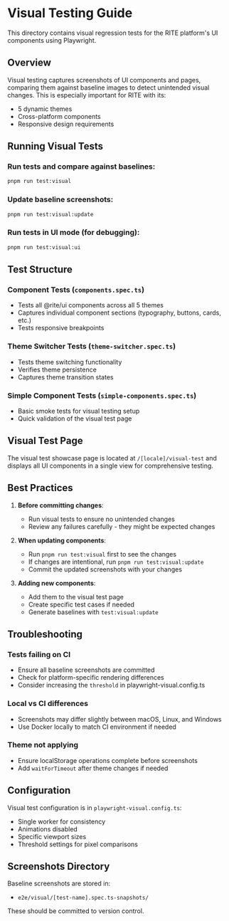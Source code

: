 # Visual Testing Guide

This directory contains visual regression tests for the RITE platform's UI components using Playwright.

## Overview

Visual testing captures screenshots of UI components and pages, comparing them against baseline images to detect unintended visual changes. This is especially important for RITE with its:
- 5 dynamic themes
- Cross-platform components
- Responsive design requirements

## Running Visual Tests

### Run tests and compare against baselines:
```bash
pnpm run test:visual
```

### Update baseline screenshots:
```bash
pnpm run test:visual:update
```

### Run tests in UI mode (for debugging):
```bash
pnpm run test:visual:ui
```

## Test Structure

### Component Tests (`components.spec.ts`)
- Tests all @rite/ui components across all 5 themes
- Captures individual component sections (typography, buttons, cards, etc.)
- Tests responsive breakpoints

### Theme Switcher Tests (`theme-switcher.spec.ts`)
- Tests theme switching functionality
- Verifies theme persistence
- Captures theme transition states

### Simple Component Tests (`simple-components.spec.ts`)
- Basic smoke tests for visual testing setup
- Quick validation of the visual test page

## Visual Test Page

The visual test showcase page is located at `/[locale]/visual-test` and displays all UI components in a single view for comprehensive testing.

## Best Practices

1. **Before committing changes**:
   - Run visual tests to ensure no unintended changes
   - Review any failures carefully - they might be expected changes

2. **When updating components**:
   - Run `pnpm run test:visual` first to see the changes
   - If changes are intentional, run `pnpm run test:visual:update`
   - Commit the updated screenshots with your changes

3. **Adding new components**:
   - Add them to the visual test page
   - Create specific test cases if needed
   - Generate baselines with `test:visual:update`

## Troubleshooting

### Tests failing on CI
- Ensure all baseline screenshots are committed
- Check for platform-specific rendering differences
- Consider increasing the `threshold` in playwright-visual.config.ts

### Local vs CI differences
- Screenshots may differ slightly between macOS, Linux, and Windows
- Use Docker locally to match CI environment if needed

### Theme not applying
- Ensure localStorage operations complete before screenshots
- Add `waitForTimeout` after theme changes if needed

## Configuration

Visual test configuration is in `playwright-visual.config.ts`:
- Single worker for consistency
- Animations disabled
- Specific viewport sizes
- Threshold settings for pixel comparisons

## Screenshots Directory

Baseline screenshots are stored in:
- `e2e/visual/[test-name].spec.ts-snapshots/`

These should be committed to version control.